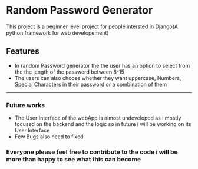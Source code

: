 # Random Password Generator

This project is a beginner level project for people intersted in Django(A python framework for web developement)</br>

## Features

- In random Password generator the the user has an option to select from the the length of the password between 8-15<br>
- The users can also choose whether they want uppercase, Numbers, Special Characters in their password or a combination of them
<hr>

### Future works

- The User Interface of the webApp is almost undeveloped as i mostly focused on the backend and the logic so in future i will be working on its User Interface
- Few Bugs also need to fixed

### Everyone please feel free to contribute to the code i will be more than happy to see what this can become
